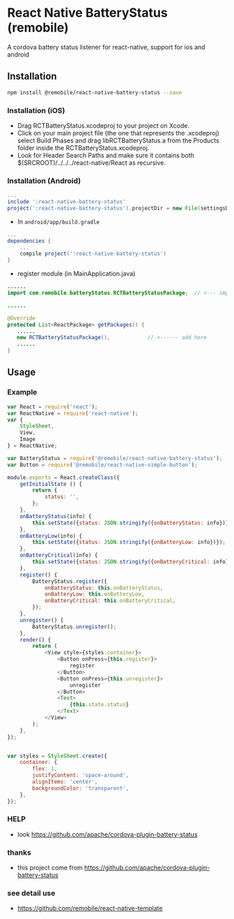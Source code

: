 # React Native BatteryStatus (remobile)
A cordova battery status listener for react-native, support for ios and android

## Installation
```sh
npm install @remobile/react-native-battery-status --save
```
### Installation (iOS)
* Drag RCTBatteryStatus.xcodeproj to your project on Xcode.
* Click on your main project file (the one that represents the .xcodeproj) select Build Phases and drag libRCTBatteryStatus.a from the Products folder inside the RCTBatteryStatus.xcodeproj.
* Look for Header Search Paths and make sure it contains both $(SRCROOT)/../../../react-native/React as recursive.

### Installation (Android)
```gradle
...
include ':react-native-battery-status'
project(':react-native-battery-status').projectDir = new File(settingsDir, '../node_modules/@remobile/react-native-battery-status/android')
```

* In `android/app/build.gradle`

```gradle
...
dependencies {
    ...
    compile project(':react-native-battery-status')
}
```

* register module (in MainApplication.java)

```java
......
import com.remobile.batteryStatus.RCTBatteryStatusPackage;  // <--- import

......

@Override
protected List<ReactPackage> getPackages() {
   ......
   new RCTBatteryStatusPackage(),            // <------ add here
   ......
}

```

## Usage

### Example
```js
var React = require('react');
var ReactNative = require('react-native');
var {
    StyleSheet,
    View,
    Image
} = ReactNative;

var BatteryStatus = require('@remobile/react-native-battery-status');
var Button = require('@remobile/react-native-simple-button');

module.exports = React.createClass({
    getInitialState () {
        return {
            status: '',
        };
    },
    onBatteryStatus(info) {
        this.setState({status: JSON.stringify({onBatteryStatus: info})});
    },
    onBatteryLow(info) {
        this.setState({status: JSON.stringify({onBatteryLow: info})});
    },
    onBatteryCritical(info) {
        this.setState({status: JSON.stringify({onBatteryCritical: info})});
    },
    register() {
        BatteryStatus.register({
            onBatteryStatus: this.onBatteryStatus,
            onBatteryLow: this.onBatteryLow,
            onBatteryCritical: this.onBatteryCritical,
        });
    },
    unregister() {
        BatteryStatus.unregister();
    },
    render() {
        return (
            <View style={styles.container}>
                <Button onPress={this.register}>
                    register
                </Button>
                <Button onPress={this.unregister}>
                    unregister
                </Button>
                <Text>
                    {this.state.status}
                </Text>
            </View>
        );
    },
});


var styles = StyleSheet.create({
    container: {
        flex: 1,
        justifyContent: 'space-around',
        alignItems: 'center',
        backgroundColor: 'transparent',
    },
});
```

### HELP
* look https://github.com/apache/cordova-plugin-battery-status


### thanks
* this project come from https://github.com/apache/cordova-plugin-battery-status

### see detail use
* https://github.com/remobile/react-native-template
